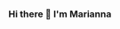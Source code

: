 ### Hi there 👋 I'm Marianna

<!--
**maridivi/maridivi** is a ✨ _special_ ✨ repository because its `README.md` (this file) appears on your GitHub profile.

Here are some ideas to get you started:
- I'm a self-taught front-end developer.
- I'm currently working on a e-commerce website using Next.js + [Fake Store API](https://fakestoreapi.com/)
- I'm currently learning [Next.js](https://nextjs.org/)

- 🔭 I’m currently working on ...
- 🌱 I’m currently learning ...
- 👯 I’m looking to collaborate on ...
- 🤔 I’m looking for help with ...
- 💬 Ask me about ...
- 📫 How to reach me: ...
- 😄 Pronouns: ...
- ⚡ Fun fact: ...
-->
